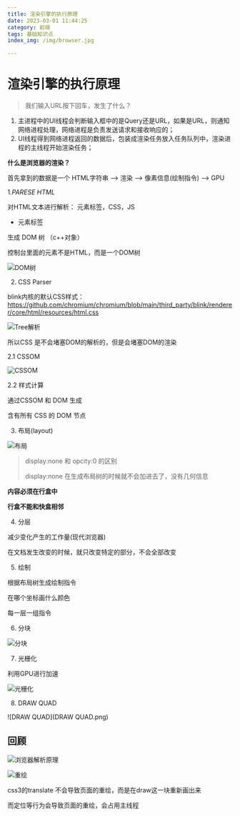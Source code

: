 ```yaml
---
title: 渲染引擎的执行原理
date: 2023-03-01 11:44:25
category: 前端
tags: 基础知识点
index_img: /img/browser.jpg

---
```






# 渲染引擎的执行原理

> 我们输入URL按下回车，发生了什么？

1. 主进程中的UI线程会判断输入框中的是Query还是URL，如果是URL，则通知网络进程处理，网络进程是负责发送请求和接收响应的；
2. UI线程得到网络进程返回的数据后，包装成渲染任务放入任务队列中，渲染进程的主线程开始渲染任务；

**什么是浏览器的渲染？**

首先拿到的数据是一个    HTML字符串  -->  渲染 --> 像素信息(绘制指令) --> GPU 

1.*PARESE HTML*

对HTML文本进行解析： 元素标签，CSS，JS

* 元素标签

生成 DOM 树 （c++对象）

控制台里面的元素不是HTML，而是一个DOM树

![DOM树](DOM树.png)



2. CSS Parser

blink内核的默认CSS样式：https://github.com/chromium/chromium/blob/main/third_party/blink/renderer/core/html/resources/html.css

![Tree解析](Tree.png)

所以CSS 是不会堵塞DOM的解析的，但是会堵塞DOM的渲染

2.1 CSSOM

![CSSOM](CSSOM.png)



2.2 样式计算

通过CSSOM 和 DOM 生成

含有所有 CSS 的 DOM 节点

3. 布局(layout)

![布局](布局.png)

> display:none 和 opcity:0 的区别
>
> display:none  在生成布局树的时候就不会加进去了，没有几何信息

**内容必须在行盒中**

**行盒不能和快盒相邻**



4. 分层

减少变化产生的工作量(现代浏览器)  

在文档发生改变的时候，就只改变特定的部分，不会全部改变

5. 绘制

根据布局树生成绘制指令

在哪个坐标画什么颜色

每一层一组指令

6. 分块

![分块](分块.png)



7. 光栅化

利用GPU进行加速

![光栅化](光栅化.png)

8. DRAW QUAD

![DRAW QUAD](DRAW QUAD.png)

## 回顾

![浏览器解析原理](浏览器解析原理.png)





![重绘](重绘.png)



css3的translate 不会导致页面的重绘，而是在draw这一块重新画出来

而定位等行为会导致页面的重绘，会占用主线程







